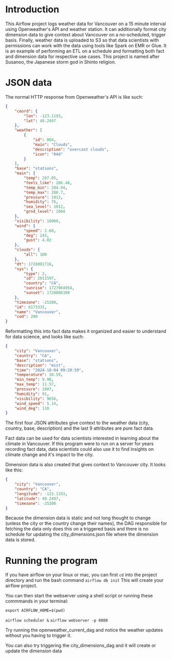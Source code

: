 # Introduction
This Airflow project logs weather data for Vancouver on a 15 minute interval using Openweather's API and weather station.  It can additionally format city dimension data to give context about Vancouver on a no-scheduled, trigger basis.  Finally, weather data is uploaded to S3 so that data scientists with permissions can work with the data using tools like Spark on EMR or Glue.  It is an example of performing an ETL on a schedule and formatting both fact and dimension data for respective use cases.  This project is named after Susanoo, the Japanese storm god in Shinto religion.

# JSON data
The normal HTTP response from Openweather's API is like such:
```json
{
    "coord": {
        "lon": -123.1193,
        "lat": 49.2497
    },
    "weather": [
        {
            "id": 804,
            "main": "Clouds",
            "description": "overcast clouds",
            "icon": "04d"
        }
    ],
    "base": "stations",
    "main": {
        "temp": 287.05,
        "feels_like": 286.48,
        "temp_min": 284.94,
        "temp_max": 288.7,
        "pressure": 1012,
        "humidity": 76,
        "sea_level": 1012,
        "grnd_level": 1004
    },
    "visibility": 10000,
    "wind": {
        "speed": 2.68,
        "deg": 243,
        "gust": 4.02
    },
    "clouds": {
        "all": 100
    },
    "dt": 1728001716,
    "sys": {
        "type": 2,
        "id": 2011597,
        "country": "CA",
        "sunrise": 1727964954,
        "sunset": 1728006389
    },
    "timezone": -25200,
    "id": 6173331,
    "name": "Vancouver",
    "cod": 200
}
```
Reformatting this into fact data makes it organized and easier to understand for data science, and looks like such:
```json
{
    "city": "Vancouver",
    "country": "CA",
    "base": "stations",
    "description": "mist",
    "time": "2024-10-04 09:20:59",
    "temperature": 10.59,
    "min_temp": 9.98,
    "max_temp": 11.57,
    "pressure": 1007,
    "humidity": 91,
    "visibility": 9656,
    "wind_speed": 5.14,
    "wind_deg": 110
}
```
The first four JSON attributes give context to the weather data (city, country, base, description)
and the last 9 attributes are pure fact data.

Fact data can be used for data scientists interested in learning about the climate in Vancouver.  If this program were to run on a server for years recording fact data, data scientists could also use it to find insights on climate change and it's impact to the city.

Dimension data is also created that gives context to Vancouver city.  It looks like this:
```json
{
    "city": "Vancouver",
    "country": "CA",
    "longitude": -123.1193,
    "latitude": 49.2497,
    "timezone": -25200
}
```
Because the dimension data is static and not long thought to change (unless the city or the country change their names), the DAG responsible for fetching the data only does this on a triggered basis and there is no schedule for updating the city_dimensions.json file where the dimension data is stored.

# Running the program
If you have airflow on your linux or mac, you can first `cd` into the project directory and run the bash command
`airflow db init`
This will create your airflow project.

You can then start the webserver using a shell script or running these commmands in your terminal:

`export AIRFLOW_HOME=$(pwd)`

`airflow scheduler &`
`airflow webserver -p 8080`

Try running the openweather_current_dag and notice the weather updates without you having to trigger it.

You can also try triggering the city_dimensions_dag and it will create or update the dimension data
